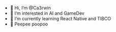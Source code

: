 - 👋 Hi, I’m @Ca3rwin
- 👀 I’m interested in AI and GameDev
- 🌱 I’m currently learning React Native and TIBCO
- 💞️ Peepee poopoo

<!---
Ca3rwin/Ca3rwin is a ✨ special ✨ repository because its `README.md` (this file) appears on your GitHub profile.
You can click the Preview link to take a look at your changes.
--->
